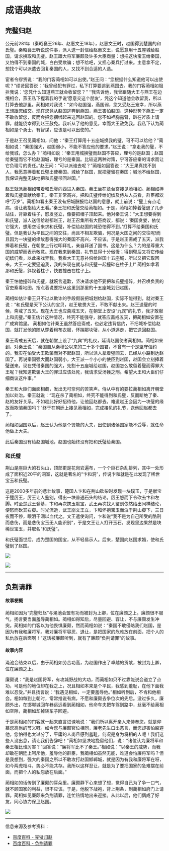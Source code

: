 # 成语典故

## 完璧归赵
公元前281年（秦昭襄王26年、赵惠文王18年），赵惠文王时，赵国得到楚国的和氏璧。秦昭襄王听说这件事，派人送一封信给赵惠文王，说愿意用十五座城给赵国，请求换取和氏璧。赵王跟大将军廉颇及许多大臣商量：想把这块宝玉给秦国，又怕得不到秦国的城，白白受欺骗；想不给吧，又担心秦兵打过来。主意拿不定，想找个可以派遣去回复秦国的人，又找不到合适的人选。

宦者令缪贤说：“我的门客蔺相如可以出使。”赵王问：“您根据什么知道他可以出使呢？”缪贤回答说：“我曾经犯有罪过，私下打算要逃到燕国去。我的门客蔺相如阻拦我说：‘您凭什么知道燕王就会收留您？’’ ‘‘我告诉他，我曾跟随大王与燕王在边境相会，燕王私下握着我的手说‘愿意交这个朋友’，凭这个知道他会收留我，所以打算去他那里。蔺相如对我说：‘‘如今赵国强，燕国弱，您又受赵王宠幸，所以燕王想跟您结交。现在您竟从赵国逃奔到燕国，燕王害怕赵国，这种形势下燕王一定不敢收留您，反而会把您捆绑起来送回赵国的。您不如袒胸露臂，趴在斧质上请罪，就能侥幸得到赵王赦免。我听从了他的意见，幸而大王赦免我。我私下认为蔺相如是个勇士，有智谋，应该是可以出使的。”

于是赵王召见蔺相如，问他：“秦王打算用十五座城换我的璧，可不可以给他？”蔺相如说：“秦国强大，赵国弱小，不能不答应他的要求。”赵王说：“拿走我的璧，不给我城，怎么办？”蔺相如说：“秦王用城换璧而赵国不答应，理亏的是赵国；赵国给秦璧而它不给赵国城，理亏的是秦国。比较这两种对策，宁可答应秦的请求而让它负理亏的责任。”赵王问：“可以派谁去呢？”蔺相如回答说：“大王果真找不到人，我愿意捧着和氏璧出使秦国。城给了赵国，就把璧留在秦国；城池不给赵国，我保证完整无缺地把和氏璧带回赵国。”

赵王就派蔺相如带着和氏璧向西进入秦国。秦王坐在章台宫接见蔺相如。蔺相如捧着和氏璧呈献给秦王。秦王非常高兴，把和氏璧传给妃嫔及侍从人员看，群臣都欢呼“万岁”。蔺相如看出秦王没有把城酬报给赵国的意思，就上前说：“璧上有点毛病，请让我指给大王看。”秦王把和氏璧交给蔺相如。于是，蔺相如捧着璧退了几步站住，背靠着柱子，怒发竖立，像要把帽子顶起来。他对秦王说：“大王想要得到和氏璧，派人送信给赵都赵王，赵王召集所有大臣商议，都说：‘秦国贪婪，依仗它强大，想用空话来求和氏璧，补偿给赵国的城恐怕得不到。’打算不给秦国和氏璧。但是我认为平民之间的交往，尚且不相互欺骗，何况是大国之间的交往呢!而且因为一块璧的缘故惹得强大的秦国不高兴，不应该。于是赵王斋戒了五天，派我捧着和氏璧，在朝堂上行过叩拜礼，亲自拜送了国书。这是为什么？为的是尊重大国的威望而表示敬意。现在我来到秦国，礼节显得十分傲慢；得到璧后又将它传给妃嫔们看，以此来戏弄我。我看大王无意补偿给赵国十五座城，所以又把它取回来。大王一定要逼迫我，我的头现在就与和氏璧一起撞碎在柱子上!” 蔺相如拿着那和氏璧，斜视着柱子，快要撞击在柱子上。

秦王怕他撞碎和氏璧，就婉言道歉，坚决请求他不要把和氏璧撞碎，并召唤负责的官吏察看地图，指点着说要把从这里到那里的十五座城划归赵国。

蔺相如估计秦王只不过以欺诈的手段假装把城划给赵国，实际不能得到，就对秦王说：“和氏璧是天下公认的宝贝，赵王敬畏大王，不敢不献出来。赵王送璧的时候，斋戒了五天。现在大王也应斋戒五天，在朝堂上安设“九宾”的礼节，我才敢献上和氏璧。”秦王估计这种情况，终究不能强夺，就答应斋戒五天，把蔺相如安置在广成宾馆里。 蔺相如估计秦王虽然答应斋戒，也必定违背信约，不把城补偿给赵国，就打发他的随从穿着粗布衣服，怀揣那块璧，从小道逃走，把它送回赵国。

秦王斋戒五天后，就在朝堂上设了“九宾”的礼仪，延请赵国使者蔺相如。蔺相如来到，对秦王说：“秦国自从秦穆公以来的二十多个国君，不曾有一个是坚守信约的。我实在怕受大王欺骗而对不起赵国，所以派人拿着璧回去，已经从小路到达赵国了。再说秦国强大而赵国弱小，大王派一个小小的使臣到赵国，赵国会立刻捧着璧送来。现在凭借秦国的强大，先割十五座城给赵国，赵国怎么敢留着璧而得罪大王呢？我知道欺骗大王的罪过应该处死，我请求受汤镬之刑。希望大王和大臣们仔细商议这件事。”

秦王和大臣们面面相觑，发出无可奈何的苦笑声。侍从中有的要拉蔺相如离开朝堂加以处治。秦王就说：“现在杀了蔺相如，终究不能得到和氏璧，反而断绝了秦、赵的友好关系。不如趁此好好招待他，让他回赵都去。难道赵王会因为一块璧的缘故而欺骗秦国吗？”终于在朝廷上接见蔺相如，完成接见的礼节，送他回赵都去了。

蔺相如回国以后，赵王认为他是个贤能的大夫，出使到诸侯国家能不受辱，就任命他做上大夫。

此后秦国没有给赵国城池，赵国也始终没有把和氏璧给秦国。

### 和氏璧
荆山是座巨大的石头山，顶部更是花岗岩遍布，一个个巨石杂乱排列，其中一处形成了面积近20平的洞室，这就是著名的“卞和洞”，传说卞和就是在此发现了稀世宝玉和氏璧。

这是2000多年前的悲壮故事，楚国人卞和在荆山砍柴时发现一块璞玉，于是献宝于楚厉王，厉王让人鉴别，得出一块普通石头的结论。厉王怒而下令砍去卞和左脚。时至楚武王登基，卞和再次携玉献宝，武王再次找人鉴别依然给出同样结论，便怒而砍其右脚。时光流逝，武王崩文王立，卞和怀抱宝玉而泣于荆山脚下，三日夜而不停，眼泪干涸以血代之。文王遣使询问，卞和说“我不是为自己所受的酷刑而悲伤，而是悲伤宝玉无人能识别”，于是文王让人打开玉石，发现里边果然是块稀世宝玉，并取名“和氏璧”。

和氏璧面世后，成为楚国的国宝，从不轻易示人。后来，楚国向赵国求婚，使和氏璧到了赵国。

![](http://n.sinaimg.cn/sinacn/w378h342/20171206/fb95-fypikwu1233016.jpg)

![](http://n.sinaimg.cn/sinacn/w334h274/20171206/1c3c-fypikwu1233024.jpg)
***

## 负荆请罪
#### 故事梗概
蔺相如因为“完璧归赵”与渑池会盟有功而被封为上卿，位在廉颇之上。廉颇很不服气，扬言要当面羞辱蔺相如。蔺相如得知后，尽量回避、容让，不与廉颇发生冲突。蔺相如的门客以为他畏惧廉颇，然而蔺相如说：“秦国不敢侵略我们赵国，是因为有我和廉将军。我对廉将军容忍、退让，是把国家的危难放在前面，把个人的私仇放在后面啊！”这话被廉颇听到，就有了廉颇“负荆请罪”的故事。

#### 故事内容
渑池会结束以后，由于蔺相如劳苦功高，为赵国作出了卓越的贡献，被封为上卿，位在廉颇之上。

廉颇说：“我是赵国将军，有攻城野战的大功，而蔺相如只不过靠能说会道立了点功，可是他的地位却在我之上，况且相如本来是个平民，我感到羞耻，在他下面我难以忍受。”并且扬言说：“我遇见相如，一定要羞辱他。”相如听到后，不肯和他相会。相如每到上朝时，常常推说有病，不愿和廉颇去争位次的先后。没过多久，廉颇外出，在邯郸城回车巷远远看到蔺相如，他命车夫把车驾到路中，丝毫不给蔺相如空隙，蔺相如却掉转车子回避。

于是蔺相如的门客就一起来直言进谏地说：“我们所以离开亲人来侍奉您，就是仰慕您高尚的节义呀。如今您与廉颇官位相同，廉老先生口出恶言，而您却害怕躲避他，您怕得也太过分了，平庸的人尚且感到羞耻，何况是身为将相的人呢！我们这些人没出息，请让我们告辞吧！”蔺相如坚决地挽留他们，说：“诸位认为廉将军和秦王相比谁厉害？”回答说：“廉将军比不了秦王。”相如说：“以秦王的威势，而我却敢在朝廷上呵斥他，羞辱他的群臣，我蔺相如虽然无能，难道会怕廉将军吗？但是我想到，强大的秦国之所以不敢攻打赵国邯郸城，就是因为有我和廉将军在呀，如今两虎相斗，势必不能共存。我所以这样忍让，就是为了要把国家的急难摆在前面，而把个人的私怨放在后面。”

蔺相如的话传到了廉颇的耳朵里。廉颇静下心来想了想，觉得自己为了争一口气，就不顾国家的利益，很不应该。于是，他脱下战袍，背上荆条，到蔺相如府门上请罪。蔺相如见廉颇来负荆请罪，连忙热情地出来迎接。从此以后，他们俩成了好友，同心协力保卫赵国。

![](http://pics4.baidu.com/feed/e824b899a9014c082b48df2c6f4fb00e7af4f487.jpeg?token=b35620052c62151c69a669b66805f3e7)
***

<kbd>信息来源及参考资料：</kbd>
+ [百度百科  -  完璧归赵](https://baike.baidu.com/item/完璧归赵/358352?fr=aladdin)
+ [百度百科  -  负荆请罪](https://baike.baidu.com/item/%E8%B4%9F%E8%8D%86%E8%AF%B7%E7%BD%AA/820512?fr=aladdin)
